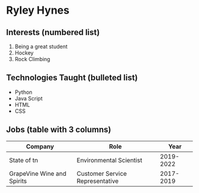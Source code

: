 # Ryley Hynes

<!--
**RyleyHynes/RyleyHynes** is a ✨ _special_ ✨ repository because its `README.md` (this file) appears on your GitHub profile.

Here are some ideas to get you started:

- 🔭 I’m currently working on ...
- 🌱 I’m currently learning ...
- 👯 I’m looking to collaborate on ...
- 🤔 I’m looking for help with ...
- 💬 Ask me about ...
- 📫 How to reach me: ...
- 😄 Pronouns: ...
- ⚡ Fun fact: ...
-->
## Interests (numbered list)

1. Being a great student
2. Hockey
3. Rock Climbing

## Technologies Taught (bulleted list)

* Python
* Java Script
* HTML
* CSS

## Jobs (table with 3 columns) 
|Company|Role|Year|
|--|--|--|
|State of tn| Environmental Scientist| 2019-2022|
|GrapeVine Wine and Spirits| Customer Service Representative| 2017-2019

